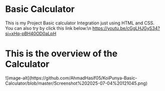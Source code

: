 # Basic Calculator
This is my Project Basic calculator Integration just using HTML and CSS.
You can also try by click this link below:\n
https://youtu.be/cGgLHJGyS34?si=xHq-pBH40OD0aLpH

<h1>This is the overview of the Calculator</h1>
![image-alt](https://github.com/AhmadHasif05/KoiPunya-Basic-Calculator/blob/master/Screenshot%202025-07-04%20121045.png)
